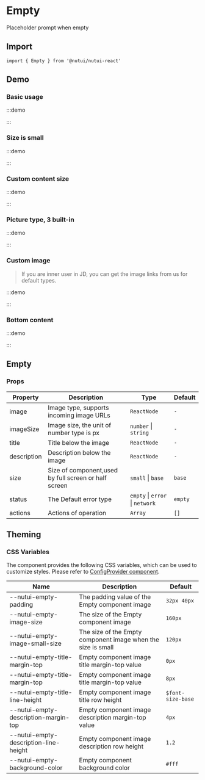 # Empty

Placeholder prompt when empty

## Import

```tsx
import { Empty } from '@nutui/nutui-react'
```

## Demo

### Basic usage

:::demo

<CodeBlock src='h5/demo1.tsx'></CodeBlock>

:::

### Size is small

:::demo

<CodeBlock src='h5/demo2.tsx'></CodeBlock>

:::

### Custom content size

:::demo

<CodeBlock src='h5/demo3.tsx'></CodeBlock>

:::

### Picture type, 3 built-in

:::demo

<CodeBlock src='h5/demo4.tsx'></CodeBlock>

:::

### Custom image

> If you are inner user in JD, you can get the image links from us for default types.

:::demo

<CodeBlock src='h5/demo5.tsx'></CodeBlock>

:::

### Bottom content

:::demo

<CodeBlock src='h5/demo6.tsx'></CodeBlock>

:::

## Empty

### Props

| Property    | Description                                          | Type                            | Default |
| ----------- | ---------------------------------------------------- | ------------------------------- | ------- |
| image       | Image type, supports incoming image URLs             | `ReactNode`                     | `-`     |
| imageSize   | Image size, the unit of number type is px            | `number` \| `string`            | `-`     |
| title       | Title below the image                                | `ReactNode`                     | `-`     |
| description | Description below the image                          | `ReactNode`                     | `-`     |
| size        | Size of component,used by full screen or half screen | `small` \| `base`               | `base`  |
| status      | The Default error type                               | `empty` \| `error` \| `network` | `empty` |
| actions     | Actions of operation                                 | `Array`                         | `[]`    |

## Theming

### CSS Variables

The component provides the following CSS variables, which can be used to customize styles. Please refer to [ConfigProvider component](#/en-US/component/configprovider).

| Name                                   | Description                                                  | Default           |
| -------------------------------------- | ------------------------------------------------------------ | ----------------- |
| \--nutui-empty-padding                 | The padding value of the Empty component image               | `32px 40px`       |
| \--nutui-empty-image-size              | The size of the Empty component image                        | `160px`           |
| \--nutui-empty-image-small-size        | The size of the Empty component image when the size is small | `120px`           |
| \--nutui-empty-title-margin-top        | Empty component image title margin-top value                 | `0px`             |
| \--nutui-empty-title-margin-top        | Empty component image title margin-top value                 | `8px`             |
| \--nutui-empty-title-line-height       | Empty component image title row height                       | `$font-size-base` |
| \--nutui-empty-description-margin-top  | Empty component image description margin-top value           | `4px`             |
| \--nutui-empty-description-line-height | Empty component image description row height                 | `1.2`             |
| \--nutui-empty-background-color        | Empty component background color                             | `#fff`            |
